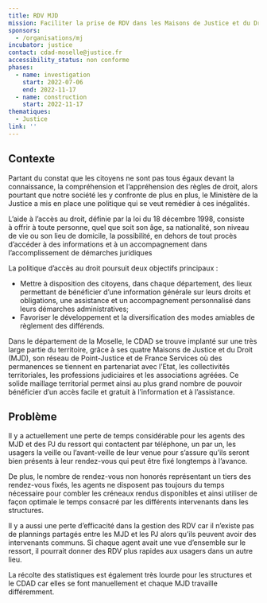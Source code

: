 ```yaml
---
title: RDV MJD
mission: Faciliter la prise de RDV dans les Maisons de Justice et du Droit
sponsors:
  - /organisations/mj
incubator: justice
contact: cdad-moselle@justice.fr
accessibility_status: non conforme
phases:
  - name: investigation
    start: 2022-07-06
    end: 2022-11-17
  - name: construction
    start: 2022-11-17
thematiques:
  - Justice
link: ''
---
```

## Contexte

Partant du constat que les citoyens ne sont pas tous égaux devant la connaissance, la compréhension et l’appréhension des règles de droit, alors pourtant que notre société les y confronte de plus en plus, le Ministère de la Justice a mis en place une politique qui se veut remédier à ces inégalités.

L’aide à l’accès au droit, définie par la loi du 18 décembre 1998, consiste à offrir à toute personne, quel que soit son âge, sa nationalité, son niveau de vie ou son lieu de domicile, la possibilité, en dehors de tout procès d’accéder à des informations et à un accompagnement dans l’accomplissement de démarches juridiques

La politique d’accès au droit poursuit deux objectifs principaux :

* Mettre à disposition des citoyens, dans chaque département, des lieux permettant de bénéficier d’une information générale sur leurs droits et obligations, une assistance et un accompagnement personnalisé dans leurs démarches administratives;
* Favoriser le développement et la diversification des modes amiables de règlement des différends.

Dans le département de la Moselle, le CDAD se trouve implanté sur une très large partie du territoire, grâce à ses quatre Maisons de Justice et du Droit (MJD), son réseau de Point-Justice et de France Services où des permanences se tiennent en partenariat avec l’Etat, les collectivités territoriales, les professions judiciaires et les associations agréées. Ce solide maillage territorial permet ainsi au plus grand nombre de pouvoir bénéficier d’un accès facile et gratuit à l’information et à l’assistance.

## Problème

Il y a actuellement une perte de temps considérable pour les agents des MJD et des PJ du ressort qui contactent par téléphone, un par un, les usagers la veille ou l’avant-veille de leur venue pour s’assure qu’ils seront bien présents à leur rendez-vous qui peut être fixé longtemps à l’avance.

De plus, le nombre de rendez-vous non honorés représentant un tiers des rendez-vous fixés, les agents ne disposent pas toujours du temps nécessaire pour combler les créneaux rendus disponibles et ainsi utiliser de façon optimale le temps consacré par les différents intervenants dans les structures.

Il y a aussi une perte d’efficacité dans la gestion des RDV car il n’existe pas de plannings partagés entre les MJD et les PJ alors qu’ils peuvent avoir des intervenants communs. Si chaque agent avait une vue d’ensemble sur le ressort, il pourrait donner des RDV plus rapides aux usagers dans un autre lieu.

La récolte des statistiques est également très lourde pour les structures et le CDAD car elles se font manuellement et chaque MJD travaille différemment.